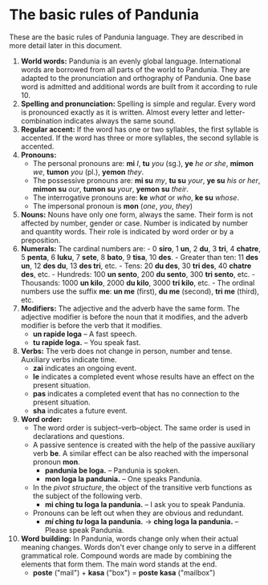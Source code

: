 # The basic rules of Pandunia

These are the basic rules of Pandunia language.
They are described in more detail later in this document.

1. **World words:**
   Pandunia is an evenly global language.
   International words are borrowed from all parts of the world to Pandunia.
   They are adapted to the pronunciation and orthography of Pandunia.
   One base word is admitted and additional words are built from it according to rule 10.
2. **Spelling and pronunciation:**
   Spelling is simple and regular.
   Every word is pronounced exactly as it is written.
   Almost every letter and letter-combination indicates always the same sound.
3. **Regular accent:**
   If the word has one or two syllables, the first syllable is accented.
   If the word has three or more syllables, the second syllable is accented.
4. **Pronouns:**
    - The personal pronouns are:
     **mi** _I_, **tu** _you_ (sg.), **ye** _he or she_,
     **mimon** _we_, **tumon** _you_ (pl.), **yemon** _they_.
    - The possessive pronouns are:
      **mi su** _my_, **tu su** _your_, **ye su** _his or her_,
      **mimon su** _our_, **tumon su** _your_, **yemon su** _their_.
     - The interrogative pronouns are: **ke** _what_ or _who_, **ke su** _whose_.
     - The impersonal pronoun is
       **mon**
       (_one_, _you_, _they_)
5. **Nouns:**
   Nouns have only one form, always the same.
   Their form is not affected by number, gender or case.
   Number is indicated by number and quantity words.
   Their role is indicated by word order or by a preposition.
6. **Numerals:**
   The cardinal numbers are:
       - 0 **siro**, 1 **un**, 2 **du**, 3 **tri**, 4 **chatre**, 5 **penta**, 6 **luku**,
         7 **sete**, 8 **bato**, 9 **tisa**, 10 **des**.
       - Greater than ten: 11 **des un**, 12 **des du**, 13 **des tri**, etc.
       - Tens: 20 **du des**, 30 **tri des**, 40 **chatre des**, etc.
       - Hundreds: 100 **un sento**, 200 **du sento**, 300 **tri sento**, etc.
       - Thousands: 1000 **un kilo**, 2000 **du kilo**, 3000 **tri kilo**, etc.
       - The ordinal numbers use the suffix **me**: **un me** (first), **du me** (second), **tri me** (third), etc.
7. **Modifiers:**
   The adjective and the adverb have the same form.
   The adjective modifier is before the noun that it modifies,
   and the adverb modifier is before the verb that it modifies.
    - **un rapide loga**
      – A fast speech.
    - **tu rapide loga.**
      – You speak fast.
8. **Verbs:**
   The verb does not change in person, number and tense.
   Auxiliary verbs indicate time.
    - **zai** indicates an ongoing event.
    - **le** indicates a completed event whose results have an effect on the present situation.
    - **pas** indicates a completed event that has no connection to the present situation.
    - **sha** indicates a future event.
9. **Word order:**
    - The word order is subject–verb–object.
      The same order is used in declarations and questions.
    - A passive sentence is created with the help of the passive auxiliary verb **be**.
      A similar effect can be also reached with the impersonal pronoun **mon**.
        - **pandunia be loga.**
          – Pandunia is spoken.
        - **mon loga la pandunia.**
          – One speaks Pandunia.
    - In the _pivot structure_, the object of the transitive verb
      functions as the subject of the following verb.
        - **mi ching tu loga la pandunia.**
          – I ask you to speak Pandunia.
    - Pronouns can be left out when they are obvious and redundant.
        - **_mi_ ching _tu_ loga la pandunia.**
          → **ching loga la pandunia.**
          – Please speak Pandunia.
10. **Word building:**
   In Pandunia, words change only when their actual meaning changes.
   Words don't ever change only to serve in a different grammatical role.
   Compound words are made by combining the elements that form them.
   The main word stands at the end.
    - **poste**
      ("mail") +
      **kasa**
      ("box") =
      **poste kasa**
      ("mailbox")

